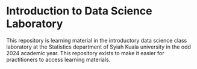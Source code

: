 # Introduction to Data Science Laboratory
This repository is learning material in the introductory data science class laboratory at the Statistics department of Syiah Kuala university in the odd 2024 academic year. This repository exists to make it easier for practitioners to access learning materials.
